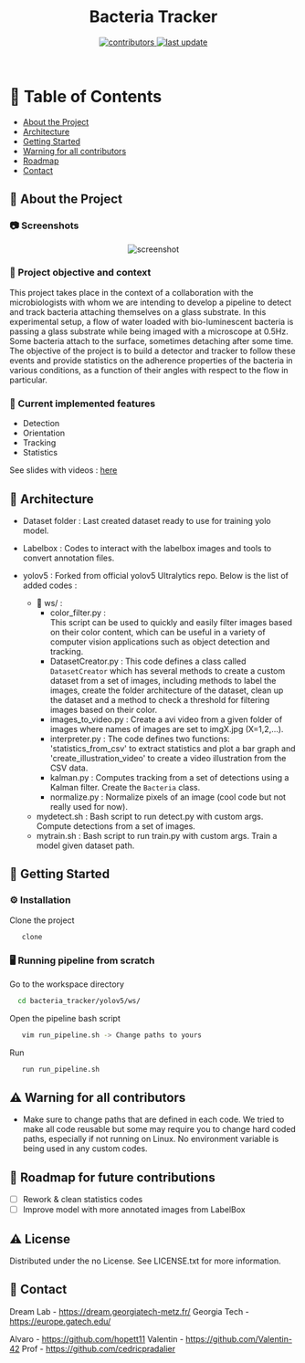 <div align="center">
  <h1>Bacteria Tracker</h1>
<!-- Badges -->
<p>
  <a href="https://github.com/Louis3797/awesome-readme-template/graphs/contributors">
    <img src="https://img.shields.io/github/contributors/Valentin-42/bacteria_tracker" alt="contributors" />
  </a>
  <a href="">
    <img src="https://img.shields.io/github/last-commit/Valentin-42/bacteria_tracker" alt="last update" />
  </a>
</p>
 
</div>

<br />

<!-- Table of Contents -->
# :notebook_with_decorative_cover: Table of Contents

- [About the Project](#star2-about-the-project)
- [Architecture](#📐-Architecture) 
- [Getting Started](#Getting-Started)
- [Warning for all contributors](#Warning-for-all-contributors)
- [Roadmap](#Roadmap)
- [Contact](#Contact)

  

<!-- About the Project -->
## :star2: About the Project


<!-- Screenshots -->
### :camera: Screenshots

<div align="center"> 
  <img src="https://placehold.co/600x400?text=Your+Screenshot+here" alt="screenshot" />
</div>


<!-- TechStack -->
### 👋 Project objective and context

This project takes place in the context of a collaboration with the microbiologists with whom we are intending to develop a pipeline to detect and track bacteria attaching themselves on a glass substrate. In this experimental setup, a flow of water loaded with bio-luminescent bacteria is passing a glass substrate while being imaged with a microscope at 0.5Hz. Some bacteria attach to the surface, sometimes detaching after some time. The objective of the project is to build a detector and tracker to follow these events and provide statistics on the adherence properties of the bacteria in various conditions, as a function of their angles with respect to the flow in particular.

<!-- Features -->
### :dart: Current implemented features

- Detection
- Orientation
- Tracking
- Statistics

See slides with videos : [here](https://docs.google.com/presentation/d/1IzDbCYl1f1OtAy6J5RWzvNzrpVyTDHdpT4xsQvKNCBk/edit?usp=sharing)

<!-- Architecture -->
## 	📐  Architecture

- Dataset folder : Last created dataset ready to use for training yolo model.
- Labelbox : Codes to interact with the labelbox images and tools to convert annotation files. 
- yolov5 : Forked from official yolov5 Ultralytics repo. Below is the list of added codes :
	
   * 📁 ws/ : 
	   * color_filter.py :  
	   This script can be used to quickly and easily filter images based on their color content, which can be useful in a variety of computer vision applications such as object detection and tracking.
	   * DatasetCreator.py : 
This code defines a class called `DatasetCreator` which has several methods to create a custom dataset from a set of images, including methods to label the images, create the folder architecture of the dataset, clean up the dataset and a method to check a threshold for filtering images based on their color.
	   * images_to_video.py : Create a avi video from a given folder of images where names of images are set to imgX.jpg (X=1,2,...). 
	   * interpreter.py : 
	   The code defines two functions: 'statistics_from_csv' to extract statistics and plot a bar graph and 'create_illustration_video' to create a video illustration from the CSV data.
	   * kalman.py :
	   Computes tracking from a set of detections using a Kalman filter. Create the `Bacteria` class.
	   * normalize.py : Normalize pixels of an image (cool code but not really used for now).
   * mydetect.sh : Bash script to run detect.py with custom args. Compute detections from a set of images.
   * mytrain.sh : Bash script to run train.py with custom args.  Train a model given dataset path.


<!-- Getting Started -->
## 	🧰  Getting Started


<!-- Installation -->
### :gear: Installation

Clone the project 

```bash
   clone 
```
   

<!-- Run Locally -->
### 🖥️  Running pipeline from scratch


Go to the workspace directory
```bash
  cd bacteria_tracker/yolov5/ws/
```
Open the pipeline bash script
```bash
   vim run_pipeline.sh -> Change paths to yours
```
 Run 
```bash
   run run_pipeline.sh
```
<!-- Warning -->
## ⚠️ Warning for all contributors

- Make sure to change paths that are defined in each code. We tried to make all code reusable but some may require you to change hard coded paths, especially if not running on Linux. No environment variable is being used in any custom codes.  

<!-- Roadmap -->
## 🧭 Roadmap for future contributions

* [ ] Rework & clean statistics codes 
* [ ] Improve model with more annotated images from LabelBox

<!-- License -->
## :warning: License

Distributed under the no License. See LICENSE.txt for more information.


<!-- Contact -->
## :handshake: Contact

Dream Lab   - https://dream.georgiatech-metz.fr/ 
Georgia Tech - https://europe.gatech.edu/

Alvaro - https://github.com/hopett11
Valentin - https://github.com/Valentin-42
Prof - https://github.com/cedricpradalier




